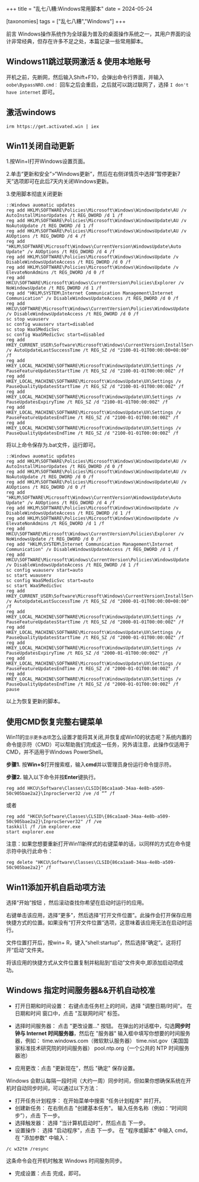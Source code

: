 +++
title = "乱七八糟:Windows常用脚本"
date = 2024-05-24

[taxonomies]
tags = ["乱七八糟","Windows"]
+++

前言 Windows操作系统作为全球最为普及的桌面操作系统之一，其用户界面的设计非常经典，但存在许多不足之处，本篇记录一些常用脚本。

<!-- more -->

## **Windows11跳过联网激活 & 使用本地账号**


开机之前，先断网，然后输入Shift+F10，会弹出命令行界面，并输入
``
oobe\BypassNRO.cmd：
``
回车之后会重启，之后就可以跳过联网了，选择
``
I don't have internet
``
即可。

## 激活windows

```
irm https://get.activated.win | iex
```

## **Win11关闭自动更新**

1.按Win+I打开Windows设置页面。

2.单击“更新和安全”>“Windows更新”，然后在右侧详情页中选择“暂停更新7天”选项即可在此后7天内关闭Windows更新。

3.使用脚本彻底关闭更新
```
::Windows auomatic updates
reg add HKLM\SOFTWARE\Policies\Microsoft\Windows\WindowsUpdate\AU /v AutoInstallMinorUpdates /t REG_DWORD /d 1 /f
reg add HKLM\SOFTWARE\Policies\Microsoft\Windows\WindowsUpdate\AU /v NoAutoUpdate /t REG_DWORD /d 1 /f
reg add HKLM\SOFTWARE\Policies\Microsoft\Windows\WindowsUpdate\AU /v AUOptions /t REG_DWORD /d 4 /f
reg add "HKLM\SOFTWARE\Microsoft\Windows\CurrentVersion\WindowsUpdate\Auto Update" /v AUOptions /t REG_DWORD /d 4 /f
reg add HKLM\SOFTWARE\Policies\Microsoft\Windows\WindowsUpdate /v DisableWindowsUpdateAccess /t REG_DWORD /d 0 /f
reg add HKLM\SOFTWARE\Policies\Microsoft\Windows\WindowsUpdate /v ElevateNonAdmins /t REG_DWORD /d 0 /f
reg add HKCU\SOFTWARE\Microsoft\Windows\CurrentVersion\Policies\Explorer /v NoWindowsUpdate /t REG_DWORD /d 1 /f
reg add "HKLM\SYSTEM\Internet Communication Management\Internet Communication" /v DisableWindowsUpdateAccess /t REG_DWORD /d 0 /f
reg add HKCU\SOFTWARE\Microsoft\Windows\CurrentVersion\Policies\WindowsUpdate /v DisableWindowsUpdateAccess /t REG_DWORD /d 0 /f
sc stop wuauserv
sc config wuauserv start=disabled
sc stop WaaSMedicSvc
sc config WaaSMedicSvc start=disabled
reg add HKEY_CURRENT_USER\Software\Microsoft\Windows\CurrentVersion\InstallService\State /v AutoUpdateLastSuccessTime /t REG_SZ /d "2100-01-01T00:00:00+08:00" /f
reg add HKEY_LOCAL_MACHINE\SOFTWARE\Microsoft\WindowsUpdate\UX\Settings /v PauseFeatureUpdatesStartTime /t REG_SZ /d "2100-01-01T00:00:00Z" /f
reg add HKEY_LOCAL_MACHINE\SOFTWARE\Microsoft\WindowsUpdate\UX\Settings /v PauseQualityUpdatesStartTime /t REG_SZ /d "2100-01-01T00:00:00Z" /f
reg add HKEY_LOCAL_MACHINE\SOFTWARE\Microsoft\WindowsUpdate\UX\Settings /v PauseUpdatesExpiryTime /t REG_SZ /d "2100-01-01T00:00:00Z" /f
reg add HKEY_LOCAL_MACHINE\SOFTWARE\Microsoft\WindowsUpdate\UX\Settings /v PauseFeatureUpdatesEndTime /t REG_SZ /d "2100-01-01T00:00:00Z" /f
reg add HKEY_LOCAL_MACHINE\SOFTWARE\Microsoft\WindowsUpdate\UX\Settings /v PauseQualityUpdatesEndTime /t REG_SZ /d "2100-01-01T00:00:00Z" /f
```
将以上命令保存为.bat文件，运行即可。
```
::Windows auomatic updates
reg add HKLM\SOFTWARE\Policies\Microsoft\Windows\WindowsUpdate\AU /v AutoInstallMinorUpdates /t REG_DWORD /d 0 /f
reg add HKLM\SOFTWARE\Policies\Microsoft\Windows\WindowsUpdate\AU /v NoAutoUpdate /t REG_DWORD /d 0 /f
reg add HKLM\SOFTWARE\Policies\Microsoft\Windows\WindowsUpdate\AU /v AUOptions /t REG_DWORD /d 0 /f
reg add "HKLM\SOFTWARE\Microsoft\Windows\CurrentVersion\WindowsUpdate\Auto Update" /v AUOptions /t REG_DWORD /d 4 /f
reg add HKLM\SOFTWARE\Policies\Microsoft\Windows\WindowsUpdate /v DisableWindowsUpdateAccess /t REG_DWORD /d 1 /f
reg add HKLM\SOFTWARE\Policies\Microsoft\Windows\WindowsUpdate /v ElevateNonAdmins /t REG_DWORD /d 1 /f
reg add HKCU\SOFTWARE\Microsoft\Windows\CurrentVersion\Policies\Explorer /v NoWindowsUpdate /t REG_DWORD /d 0 /f
reg add "HKLM\SYSTEM\Internet Communication Management\Internet Communication" /v DisableWindowsUpdateAccess /t REG_DWORD /d 1 /f
reg add HKCU\SOFTWARE\Microsoft\Windows\CurrentVersion\Policies\WindowsUpdate /v DisableWindowsUpdateAccess /t REG_DWORD /d 1 /f
sc config wuauserv start=auto
sc start wuauserv
sc config WaaSMedicSvc start=auto
sc start WaaSMedicSvc
reg add HKEY_CURRENT_USER\Software\Microsoft\Windows\CurrentVersion\InstallService\State /v AutoUpdateLastSuccessTime /t REG_SZ /d "2000-01-01T00:00:00+08:00" /f
reg add HKEY_LOCAL_MACHINE\SOFTWARE\Microsoft\WindowsUpdate\UX\Settings /v PauseFeatureUpdatesStartTime /t REG_SZ /d "2000-01-01T00:00:00Z" /f
reg add HKEY_LOCAL_MACHINE\SOFTWARE\Microsoft\WindowsUpdate\UX\Settings /v PauseQualityUpdatesStartTime /t REG_SZ /d "2000-01-01T00:00:00Z" /f
reg add HKEY_LOCAL_MACHINE\SOFTWARE\Microsoft\WindowsUpdate\UX\Settings /v PauseUpdatesExpiryTime /t REG_SZ /d "2000-01-01T00:00:00Z" /f
reg add HKEY_LOCAL_MACHINE\SOFTWARE\Microsoft\WindowsUpdate\UX\Settings /v PauseFeatureUpdatesEndTime /t REG_SZ /d "2000-01-01T00:00:00Z" /f
reg add HKEY_LOCAL_MACHINE\SOFTWARE\Microsoft\WindowsUpdate\UX\Settings /v PauseQualityUpdatesEndTime /t REG_SZ /d "2000-01-01T00:00:00Z" /f
pause
```
以上为恢复更新的脚本。

## **使用CMD恢复完整右键菜单**

Win11的`显示更多选项`怎么设置才能将其关闭,并恢复成Win10的状态呢？系统内置的命令提示符（CMD）可以帮助我们完成这一任务，另外请注意，此操作仅适用于CMD，并不适用于Windows PowerShell。

**步骤1.** 按**Win+S**打开搜索框，输入**cmd**并以管理员身份运行命令提示符。

**步骤2.** 输入以下命令并按**Enter**键执行。

```
reg add HKCU\Software\Classes\CLSID{86ca1aa0-34aa-4e8b-a509-50c905bae2a2}\InprocServer32 /ve /d “” /f
```
或者
```
reg add "HKCU\Software\Classes\CLSID\{86ca1aa0-34aa-4e8b-a509-50c905bae2a2}\InprocServer32" /f /ve
taskkill /f /im explorer.exe 
start explorer.exe
```
注意：如果您想要重新打开Win11新样式的右键菜单的话，以同样的方式在命令提示符中执行此命令：
```
reg delete "HKCU\Software\Classes\CLSID{86ca1aa0-34aa-4e8b-a509-50c905bae2a2}" /f
```


## **Win11添加开机自启动项方法**

选择“开始”按钮 ，然后滚动查找你希望在启动时运行的应用。

右键单击该应用，选择“更多”，然后选择“打开文件位置”。此操作会打开保存应用快捷方式的位置。如果没有“打开文件位置”选项，这意味着该应用无法在启动时运行。

文件位置打开后，按win+ R，键入“shell:startup”，然后选择“确定”。这将打开“启动”文件夹。

将该应用的快捷方式从文件位置复制并粘贴到“启动”文件夹中,即添加启动项成功。

## Windows 指定时间服务器&&开机自动校准

- 打开日期和时间设置：
右键点击任务栏上的时间，选择 "调整日期/时间"。
在 日期和时间 窗口中，点击 "互联网时间" 标签。

- 选择时间服务器：
点击 "更改设置…" 按钮。
在弹出的对话框中，勾选**同步时钟与 Internet 时间服务器**，然后在 "服务器" 输入框中填写你想要的时间服务器，例如：
time.windows.com（微软默认服务器）
time.nist.gov（美国国家标准技术研究院的时间服务器）
pool.ntp.org（一个公共的 NTP 时间服务器池）

- 应用更改：点击 "更新现在"，然后 "确定" 保存设置。

Windows 会默认每隔一段时间（大约一周）同步时间，但如果你想确保系统在开机时自动同步时间，可以通过以下方法：

- 打开任务计划程序：
在开始菜单中搜索 "任务计划程序" 并打开。
- 创建新任务：
在右侧点击 "创建基本任务"。
输入任务名称（例如：“时间同步”），点击 下一步。
- 选择触发器：
选择 "当计算机启动时"，然后点击 下一步。
- 设置操作：
选择 "启动程序"，点击 下一步。
在 "程序或脚本" 中输入 cmd，在 "添加参数" 中输入：
```
/c w32tm /resync
```
这条命令会在开机时触发 Windows 时间服务同步。
- 完成设置：点击 完成，即可。